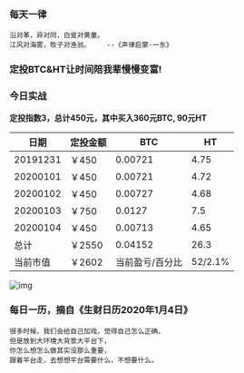 ### 每天一律

```text
沿对革，异对同，白叟对黄童。
江风对海雾，牧子对渔翁。    --《声律启蒙·一东》
```

### 定投BTC&HT让时间陪我辈慢慢变富!

### 今日实战

**定投指数3，总计450元，其中买入360元BTC, 90元HT**

| 日期     | 定投金额 | BTC             | HT      |
| -------- | -------- | --------------- | ------- |
| 20191231 | ￥450    | 0.00721         | 4.75    |
| 20200101 | ￥450    | 0.00721         | 4.72    |
| 20200102 | ￥450    | 0.00727         | 4.68    |
| 20200103 | ￥750    | 0.0127          | 7.5     |
| 20200104 | ￥450    | 0.00713         | 4.65    |
| 总计     | ￥2550   | 0.04152         | 26.3    |
| 当前市值 | ￥2602   | 当前盈亏/百分比 | 52/2.1% |

![img](https://oss02.bihu.com/image/20200104/e36e7879061ba34168e6f5af7f72cdd1_GQYTAKRVGA3Q.png)

### 每日一历，摘自《生财日历2020年1月4日》

```text
很多时候，我们会给自己加戏，觉得自己怎么正确，
但是放到大环境大背景大平台下，
你怎么想怎么做其实没那么重要，
跟着平台走，去想想平台需要什么，不想要什么。
```